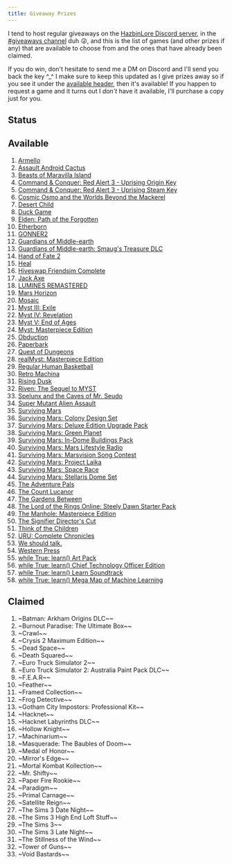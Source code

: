```yaml
---
title: Giveaway Prizes
---
```


I tend to host regular giveaways on the [HazbinLore Discord server][HazbinLore-Invite], in the [#giveaways channel][HazbinLore-Giveaways] duh 😜, and this is the list of games (and other prizes if any) that are available to choose from and the ones that have already been claimed.

If you do win, don't hesitate to send me a DM on Discord and I'll send you back the key ^\_^ I make sure to keep this updated as I give prizes away so if you see it under the [available header](#available), then it's available! If you happen to request a game and it turns out I _don't_ have it available, I'll purchase a copy just for you.

## Status

## Available

1. [Armello][0]
2. [Assault Android Cactus][1]
3. [Beasts of Maravilla Island][2]
4. [Command & Conquer: Red Alert 3 - Uprising Origin Key][3]
5. [Command & Conquer: Red Alert 3 - Uprising Steam Key][4]
6. [Cosmic Osmo and the Worlds Beyond the Mackerel][5]
7. [Desert Child][6]
8. [Duck Game][7]
9. [Elden: Path of the Forgotten][8]
10. [Etherborn][9]
11. [GONNER2][10]
12. [Guardians of Middle-earth][12]
13. [Guardians of Middle-earth: Smaug's Treasure DLC][11]
14. [Hand of Fate 2][13]
15. [Heal][14]
16. [Hiveswap Friendsim Complete][15]
17. [Jack Axe][16]
18. [LUMINES REMASTERED][17]
19. [Mars Horizon][18]
20. [Mosaic][19]
21. [Myst III: Exile][20]
22. [Myst IV: Revelation][21]
23. [Myst V: End of Ages][22]
24. [Myst: Masterpiece Edition][23]
25. [Obduction][25]
26. [Paperbark][26]
27. [Quest of Dungeons][27]
28. [realMyst: Masterpiece Edition][24]
29. [Regular Human Basketball][28]
30. [Retro Machina][29]
31. [Rising Dusk][30]
32. [Riven: The Sequel to MYST][31]
33. [Spelunx and the Caves of Mr. Seudo][32]
34. [Super Mutant Alien Assault][33]
35. [Surviving Mars][34]
36. [Surviving Mars: Colony Design Set][40]
37. [Surviving Mars: Deluxe Edition Upgrade Pack][39]
38. [Surviving Mars: Green Planet][35]
39. [Surviving Mars: In-Dome Buildings Pack][41]
40. [Surviving Mars: Mars Lifestyle Radio][36]
41. [Surviving Mars: Marsvision Song Contest][42]
42. [Surviving Mars: Project Laika][38]
43. [Surviving Mars: Space Race][37]
44. [Surviving Mars: Stellaris Dome Set][43]
45. [The Adventure Pals][44]
46. [The Count Lucanor][45]
47. [The Gardens Between][46]
48. [The Lord of the Rings Online: Steely Dawn Starter Pack][47]
49. [The Manhole: Masterpiece Edition][48]
50. [The Signifier Director's Cut][49]
51. [Think of the Children][50]
52. [URU: Complete Chronicles][51]
53. [We should talk.][52]
54. [Western Press][53]
55. [while True: learn() Art Pack][54]
56. [while True: learn() Chief Technology Officer Edition][55]
57. [while True: learn() Learn Soundtrack][56]
58. [while True: learn() Mega Map of Machine Learning][57]

## Claimed

1. ~Batman: Arkham Origins DLC~~
2. ~Burnout Paradise: The Ultimate Box~~
3. ~Crawl~~
4. ~Crysis 2 Maximum Edition~~
5. ~Dead Space~~
6. ~Death Squared~~
7. ~Euro Truck Simulator 2~~
8. ~Euro Truck Simulator 2: Australia Paint Pack DLC~~
9. ~F.E.A.R~~
10. ~Feather~~
11. ~Framed Collection~~
12. ~Frog Detective~~
13. ~Gotham City Impostors: Professional Kit~~
14. ~Hacknet~~
15. ~Hacknet Labyrinths DLC~~
16. ~Hollow Knight~~
17. ~Machinarium~~
18. ~Masquerade: The Baubles of Doom~~
19. ~Medal of Honor~~
20. ~Mirror's Edge~~
21. ~Mortal Kombat Kollection~~
22. ~Mr. Shifty~~
23. ~Paper Fire Rookie~~
24. ~Paradigm~~
25. ~Primal Carnage~~
26. ~Satellite Reign~~
27. ~The Sims 3 Date Night~~
28. ~The Sims 3 High End Loft Stuff~~
29. ~The Sims 3~~
30. ~The Sims 3 Late Night~~
31. ~The Stillness of the Wind~~
32. ~Tower of Guns~~
33. ~Void Bastards~~

[HazbinLore-Invite]: https://discord.gg/73v24Z6nGA
[HazbinLore-Giveaways]: https://discord.com/channels/825459536994893846/923368900513640488
[0]: https://store.steampowered.com/app/290340/Armello/
[1]: https://store.steampowered.com/app/250110/Assault_Android_Cactus/
[2]: https://store.steampowered.com/app/1378020/Beasts_of_Maravilla_Island/
[3]: https://www.origin.com/usa/en-us/store/command-and-conquer/command-and-conquer-red-alert-3
[4]: https://store.steampowered.com/app/17480/Command__Conquer_Red_Alert_3/
[5]: https://store.steampowered.com/app/63620/Cosmic_Osmo_and_the_Worlds_Beyond_the_Mackerel/
[6]: https://store.steampowered.com/app/844050/Desert_Child/
[7]: https://store.steampowered.com/app/312530/Duck_Game/
[8]: https://store.steampowered.com/app/715020/Elden_Path_of_the_Forgotten/
[9]: https://store.steampowered.com/app/812160/Etherborn/
[10]: https://store.steampowered.com/app/1117670/GONNER2/
[11]: https://store.steampowered.com/app/111910/Guardians_of_Middleearth_Smaugs_Treasure/
[12]: https://store.steampowered.com/app/111900/Guardians_of_Middleearth/
[13]: https://store.steampowered.com/app/456670/Hand_of_Fate_2/
[14]: https://store.steampowered.com/app/1056610/Heal/
[15]: https://store.steampowered.com/app/833040/Hiveswap_Friendsim/
[16]: https://store.steampowered.com/app/985780/Jack_Axe/
[17]: https://store.steampowered.com/app/851670/LUMINES_REMASTERED/
[18]: https://store.steampowered.com/app/765810/Mars_Horizon/
[19]: https://store.steampowered.com/app/349270/Mosaic/
[20]: https://store.steampowered.com/app/925930/Myst_III_Exile/
[21]: https://store.steampowered.com/app/925940/Myst_IV_Revelation/
[22]: https://store.steampowered.com/app/208110/Myst_V_End_of_Ages/
[23]: https://store.steampowered.com/app/63660/Myst_Masterpiece_Edition/
[24]: https://store.steampowered.com/app/244430/realMyst_Masterpiece_Edition/
[25]: https://store.steampowered.com/app/306760/Obduction/
[26]: https://store.steampowered.com/app/916900/Paperbark/
[27]: https://store.steampowered.com/app/270050/Quest_of_Dungeons/
[28]: https://store.steampowered.com/app/661940/Regular_Human_Basketball/
[29]: https://store.steampowered.com/app/1127970/Retro_Machina/
[30]: https://store.steampowered.com/app/848930/Rising_Dusk/
[31]: https://store.steampowered.com/app/63610/Riven_The_Sequel_to_MYST/
[32]: https://store.steampowered.com/app/63640/Spelunx_and_the_Caves_of_Mr_Seudo/
[33]: https://store.steampowered.com/app/368680/Super_Mutant_Alien_Assault/
[34]: https://store.steampowered.com/app/464920/Surviving_Mars/
[35]: https://store.steampowered.com/app/952890/Surviving_Mars_Green_Planet/
[36]: https://store.steampowered.com/app/1657990/Surviving_Mars_Mars_Lifestyle_Radio/
[37]: https://store.steampowered.com/app/801670/Surviving_Mars_Space_Race/
[38]: https://store.steampowered.com/app/1042360/Surviving_Mars_Project_Laika/
[39]: https://store.steampowered.com/app/801710/Surviving_Mars_Deluxe_Upgrade_Pack/
[40]: https://store.steampowered.com/app/952892/Surviving_Mars_Colony_Design_Set/
[41]: https://store.steampowered.com/app/1497160/Surviving_Mars_InDome_Buildings_Pack/
[42]: https://store.steampowered.com/app/952891/Surviving_Mars_Marsvision_Song_Contest/
[43]: https://store.steampowered.com/app/801650/Surviving_Mars_Stellaris_Dome_Set/
[44]: https://store.steampowered.com/app/396710/The_Adventure_Pals/
[45]: https://store.steampowered.com/app/440880/The_Count_Lucanor/
[46]: https://store.steampowered.com/app/600990/The_Gardens_Between/
[47]: https://store.steampowered.com/app/212500/The_Lord_of_the_Rings_Online/
[48]: https://store.steampowered.com/app/63630/The_Manhole_Masterpiece_Edition/
[49]: https://store.steampowered.com/app/1082930/The_Signifier_Directors_Cut/
[50]: https://store.steampowered.com/app/573600/Think_of_the_Children/
[51]: https://store.steampowered.com/app/63650/URU_Complete_Chronicles/
[52]: https://store.steampowered.com/app/1255990/We_should_talk/
[53]: https://store.steampowered.com/app/377360/Western_Press/
[54]: https://store.steampowered.com/app/1022720/while_True_learn_Art_Pack/
[55]: https://store.steampowered.com/bundle/10114/while_True_learn_Chief_Technology_Officer_Edition/
[56]: https://store.steampowered.com/app/1019360/while_True_learn_Soundtrack/
[57]: https://store.steampowered.com/app/1026800/while_True_learn_Mega_Map_of_Machine_Learning/
